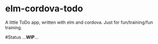 # elm-cordova-todo

A little ToDo app, written with elm and cordova. Just for fun/training/fun training.

#Status
...**WIP**...
